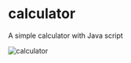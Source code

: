 # calculator

A simple calculator with Java script

![calculator](https://user-images.githubusercontent.com/117666528/210582135-189adbfe-7faa-40a3-961f-ebbebf9afddc.gif)
